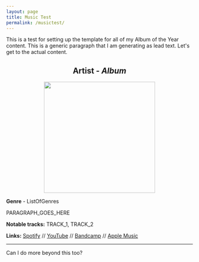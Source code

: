 ```yaml
---
layout: page
title: Music Test
permalink: /musictest/
---
```


This is a test for setting up the template for all of my Album of the Year content. This is a generic paragraph that I am generating as lead text. Let's get to the actual content.

<!-- more -->

<div align="center">
	<h2 style="font-size: 1.5em">
		<strong>Artist - <em>Album</em></strong>
	</h2>
	<img src="https://f4.bcbits.com/img/a3558358609_10.jpg" style="width:300px" />
</div>

**Genre** - ListOfGenres

PARAGRAPH_GOES_HERE

<!-- Use this block for embedding a link to YT/Spotify/whatever -->
<!-- <div align="center">
	<div style="width:600px">
		<div class="embed"><iframe src="https://streamable.com/s/9lg6p/ioxcpn" frameborder="0" maxwidth="600px" allowfullscreen style="width:100%;height:100%;position:absolute;left:0px;top:0px;overflow:hidden;"></iframe></div>
	</div>
</div> -->

**Notable tracks:** TRACK_1, TRACK_2

**Links:** [Spotify][a10Spotify] // [YouTube][a10YT] // [Bandcamp][a10Bandcamp] // [Apple Music][a10Apple]


[a10Spotify]: http://google.com
[a10YT]: http://google.com
[a10Bandcamp]: http://google.com
[a10Apple]: http://google.com

---

Can I do more beyond this too?
